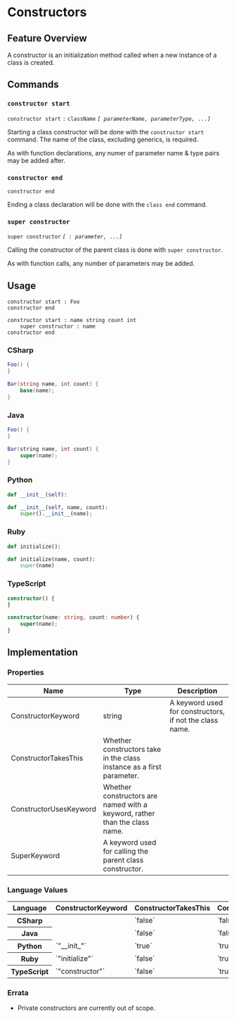 # Constructors

## Feature Overview

A constructor is an initialization method called when a new instance of a class is created.

## Commands

### `constructor start`

`constructor start` `:` `className` *`[ parameterName, parameterType, ...]`*

Starting a class constructor will be done with the `constructor start` command. The name of the class, excluding generics, is required.

As with function declarations, any numer of parameter name & type pairs may be added after.

### `constructor end`

`constructor end`

Ending a class declaration will be done with the `class end` command.

### `super constructor`

`super constructor` *`[ : parameter, ...]`*

Calling the constructor of the parent class is done with `super constructor`.

As with function calls, any number of parameters may be added.


## Usage

```
constructor start : Foo
constructor end

constructor start : name string count int
    super constructor : name
constructor end
```

### CSharp

```csharp
Foo() {
}

Bar(string name, int count) {
    base(name);
}
```

### Java

```java
Foo() {
}

Bar(string name, int count) {
    super(name);
}
```

### Python

```python
def __init__(self):

def __init__(self, name, count):
    super().__init__(name);
```

### Ruby

```ruby
def initialize():

def initialize(name, count):
    super(name)

```

### TypeScript

```typescript
constructor() {
}

constructor(name: string, count: number) {
    super(name);
}
```


## Implementation

### Properties

<table>
    <thead>
        <th>Name</th>
        <th>Type</th>
        <th>Description</th>
    </thead>
    <tbody>
        <tr>
            <td>ConstructorKeyword</td>
            <td>string</td>
            <td>A keyword used for constructors, if not the class name.</td>
        </tr>
        <tr>
            <td>ConstructorTakesThis</td>
            <td>Whether constructors take in the class instance as a first parameter.</td>
        </tr>
        <tr>
            <td>ConstructorUsesKeyword</td>
            <td>Whether constructors are named with a keyword, rather than the class name.</td>
        </tr>
        <tr>
            <td>SuperKeyword</td>
            <td>A keyword used for calling the parent class constructor.</td>
        </tr>
    </tbody>
</table>

### Language Values

<table>
    <thead>
        <th>Language</th>
        <th>ConstructorKeyword</th>
        <th>ConstructorTakesThis</th>
        <th>ConstructorUsesKeyword</th>
        <th>SuperKeyword</th>
    </thead>
    <tbody>
        <tr>
            <th>CSharp</th>
            <th></th>
            <td>`false`</td>
            <td>`false`</td>
            <td>`"base"`</td>
        </tr>
        <tr>
            <th>Java</th>
            <td></td>
            <td>`false`</td>
            <td>`false`</td>
            <td>`"super"`</td>
        </tr>
        <tr>
            <th>Python</th>
            <td>`"__init_"`</td>
            <td>`true`</td>
            <td>`true`</td>
            <td>`"super().__init__"`</td>
        </tr>
        <tr>
            <th>Ruby</th>
            <td>`"initialize"`</td>
            <td>`false`</td>
            <td>`true`</td>
            <td>`"super"`</td>
        </tr>
        <tr>
            <th>TypeScript</th>
            <td>`"constructor"`</td>
            <td>`false`</td>
            <td>`true`</td>
            <td>`"super"`</td>
        </tr>
    </tbody>
</table>

### Errata

* Private constructors are currently out of scope.

